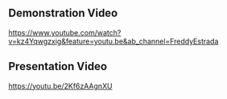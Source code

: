 ## Demonstration Video
https://www.youtube.com/watch?v=kz4Yqwgzxig&feature=youtu.be&ab_channel=FreddyEstrada 


## Presentation Video
https://youtu.be/2Kf6zAAgnXU
